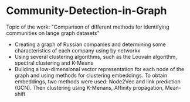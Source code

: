 # Community-Detection-in-Graph

Topic of the work: "Comparison of different methods for identifying communities on lange graph datasets"

* Creating a graph of Russian companies and determining some characteristics of each company using by networkx
* Using several clustering algorithms, such as the Louvain algorithm, spectral clustering and K-Means
* Building a low-dimensional vector representation for each node of the graph and using methods for clustering embeddings. To obtain embeddings, two methods were used: Node2Vec and link prediction (GCN). Then clustering using K-Menans, Affinity propagation, Mean-shift
